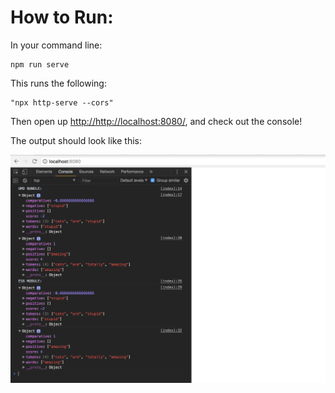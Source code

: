 # How to Run:

In your command line:

```
npm run serve
```

This runs the following:

```
"npx http-serve --cors"
```

Then open up [http://http://localhost:8080/](http://localhost:8080/), and check out the console!

The output should look like this:

![screengrab](grab.png)
